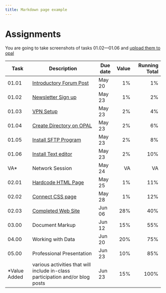 ```yaml
---
title: Markdown page example
---
```


# Assignments

You are going to take screenshots of tasks 01.02&mdash;01.06 and [upload them to opal](https://opal.ils.unc.edu/~lblakej/task-screenshots/)

Task | Description | Due date | Value | Running Total
---  | ---         | ---       | --: | --:
01.01 | [Introductory Forum Post](/docs/basics/basics-intro#task-0101)                       | May 20 | 1% |  1%
01.02 | [Newsletter Sign up](/docs/basics/basics-intro#task-0102)                            | May 23 | 1% |  2%
01.03 | [VPN Setup](/docs/basics/basics-intro#task-0103)                                     | May 23 | 2% |  4%
01.04 | [Create Directory on OPAL](/docs/basics/command-line#task-0104-create-a-directory)   | May 23 | 2% |  6%
01.05 | [Install SFTP Program](/docs/basics/sftp-editors#task-0105-install-an-sftp-tool)     | May 23 | 2% |  8%
01.06 | [Install Text editor](/docs/basics/sftp-editors#task-0106-install-a-text-editor)     | May 23 | 2% | 10%
VA*    | Network Session                                                                    | May 24 |  VA | VA
02.01 | [Hardcode HTML Page](/docs/web-dev/html-1#task-0201-hard-code-a-html-page)           | May 25 | 1% | 11%
02.02 | [Connect CSS page](/docs/web-dev/css-1/#task-0202-link-to-css-stylesheet-in-your-hardcoded-page)| May 28 | 1% | 12%   
02.03 | [Completed Web Site](/docs/web-dev/web-checklist)                                    | Jun 06 | 28% | 40%
03.00 | Document Markup                                                                     | Jun 12 | 15% | 55%
04.00 | Working with Data                                                                   | Jun 20 | 20% | 75%
05.00 | Professional Presentation                                                           | Jun 23 | 10% | 85%
*Value Added | various activities that will include in-class participation and/or blog posts| Jun 23 | 15% | 100%
